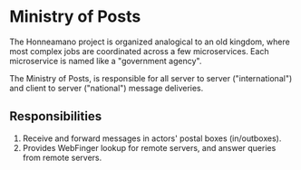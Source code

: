 Ministry of Posts
=================

The Honneamano project is organized analogical to an old kingdom, where most
complex jobs are coordinated across a few microservices. Each microservice is
named like a "government agency".

The Ministry of Posts, is responsible for all server to server
("international") and client to server ("national") message deliveries.

## Responsibilities

1. Receive and forward messages in actors' postal boxes (in/outboxes).
2. Provides WebFinger lookup for remote servers, and answer queries from
   remote servers.